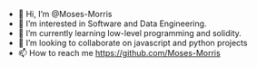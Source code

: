 - 👋 Hi, I’m @Moses-Morris
- 👀 I’m interested in Software and  Data Engineering.
- 🌱 I’m currently learning low-level programming and solidity.
- 💞️ I’m looking to collaborate on javascript and python projects
- 📫 How to reach me https://github.com/Moses-Morris

<!---
Moses-Morris/Moses-Morris is a ✨ special ✨ repository because its `README.md` (this file) appears on your GitHub profile.
You can click the Preview link to take a look at your changes.
--->
